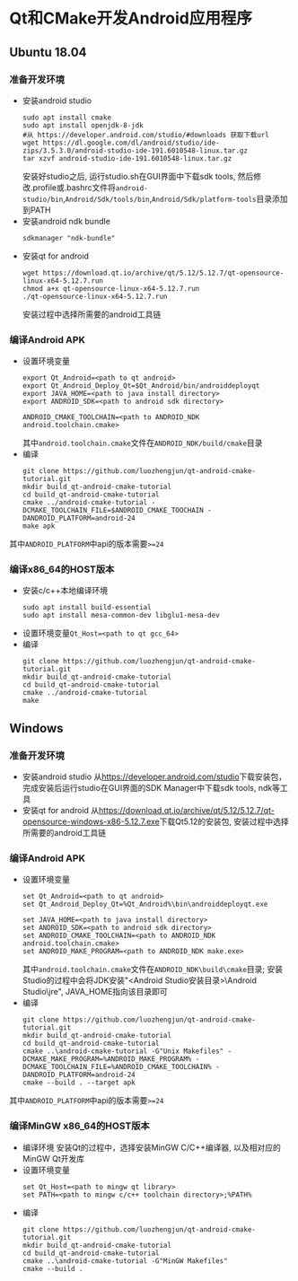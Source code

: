 # Qt和CMake开发Android应用程序
## Ubuntu 18.04
### 准备开发环境
  * 安装android studio
    ```
    sudo apt install cmake
    sudo apt install openjdk-8-jdk
    #从 https://developer.android.com/studio/#downloads 获取下载url
    wget https://dl.google.com/dl/android/studio/ide-zips/3.5.3.0/android-studio-ide-191.6010548-linux.tar.gz
    tar xzvf android-studio-ide-191.6010548-linux.tar.gz
    ```
    安装好studio之后, 运行studio.sh在GUI界面中下载sdk tools, 然后修改.profile或.bashrc文件将`android-studio/bin`,`Android/Sdk/tools/bin`,`Android/Sdk/platform-tools`目录添加到PATH
  * 安装android ndk bundle
    ```
    sdkmanager "ndk-bundle"
    ```
  * 安装qt for android
    ```
    wget https://download.qt.io/archive/qt/5.12/5.12.7/qt-opensource-linux-x64-5.12.7.run
    chmod a+x qt-opensource-linux-x64-5.12.7.run
    ./qt-opensource-linux-x64-5.12.7.run
    ```
    安装过程中选择所需要的android工具链

### 编译Android APK
  * 设置环境变量
    ```
    export Qt_Android=<path to qt android>
    export Qt_Android_Deploy_Qt=$Qt_Android/bin/androiddeployqt
    export JAVA_HOME=<path to java install directory>
	export ANDROID_SDK=<path to android sdk directory>

    ANDROID_CMAKE_TOOLCHAIN=<path to ANDROID_NDK android.toolchain.cmake>
    ```
    其中`android.toolchain.cmake`文件在`ANDROID_NDK/build/cmake`目录
  * 编译
    ```
    git clone https://github.com/luozhengjun/qt-android-cmake-tutorial.git
    mkdir build_qt-android-cmake-tutorial
    cd build_qt-android-cmake-tutorial
    cmake ../android-cmake-tutorial -DCMAKE_TOOLCHAIN_FILE=$ANDROID_CMAKE_TOOCHAIN -DANDROID_PLATFORM=android-24
    make apk
    ```
  其中`ANDROID_PLATFORM`中api的版本需要`>=24`

### 编译x86_64的HOST版本
  * 安装c/c++本地编译环境
    ```
    sudo apt install build-essential
    sudo apt install mesa-common-dev libglu1-mesa-dev
    ```
  * 设置环境变量`Qt_Host=<path to qt gcc_64>`
  * 编译
    ```
    git clone https://github.com/luozhengjun/qt-android-cmake-tutorial.git
    mkdir build_qt-android-cmake-tutorial
    cd build_qt-android-cmake-tutorial
    cmake ../android-cmake-tutorial
    make
    ```

## Windows
### 准备开发环境
  * 安装android studio
    从<https://developer.android.com/studio>下载安装包，完成安装后运行studio在GUI界面的SDK Manager中下载sdk tools, ndk等工具
  * 安装qt for android
    从<https://download.qt.io/archive/qt/5.12/5.12.7/qt-opensource-windows-x86-5.12.7.exe>下载Qt5.12的安装包, 安装过程中选择所需要的android工具链

### 编译Android APK
  * 设置环境变量
    ```
    set Qt_Android=<path to qt android>
    set Qt_Android_Deploy_Qt=%Qt_Android%\bin\androiddeployqt.exe

    set JAVA_HOME=<path to java install directory>
	set ANDROID_SDK=<path to android sdk directory>
    set ANDROID_CMAKE_TOOLCHAIN=<path to ANDROID_NDK android.toolchain.cmake>
	set ANDROID_MAKE_PROGRAM=<path to ANDROID_NDK make.exe>
    ```
    其中`android.toolchain.cmake`文件在`ANDROID_NDK\build\cmake`目录; 安装Studio的过程中会将JDK安装"<Android Studio安装目录>\Android Studio\jre", JAVA_HOME指向该目录即可
  * 编译
    ```
    git clone https://github.com/luozhengjun/qt-android-cmake-tutorial.git
    mkdir build_qt-android-cmake-tutorial
    cd build_qt-android-cmake-tutorial
	cmake ..\android-cmake-tutorial -G"Unix Makefiles" -DCMAKE_MAKE_PROGRAM=%ANDROID_MAKE_PROGRAM% -DCMAKE_TOOLCHAIN_FILE=%ANDROID_CMAKE_TOOLCHAIN% -DANDROID_PLATFORM=android-24
    cmake --build . --target apk
    ```
  其中`ANDROID_PLATFORM`中api的版本需要`>=24`

### 编译MinGW x86_64的HOST版本
  * 编译环境
    安装Qt的过程中，选择安装MinGW C/C++编译器, 以及相对应的MinGW Qt开发库
  * 设置环境变量
    ```
    set Qt_Host=<path to mingw qt library>
    set PATH=<path to mingw c/c++ toolchain directory>;%PATH%
	```
  * 编译
    ```
    git clone https://github.com/luozhengjun/qt-android-cmake-tutorial.git
    mkdir build_qt-android-cmake-tutorial
    cd build_qt-android-cmake-tutorial
    cmake ..\android-cmake-tutorial -G"MinGW Makefiles"
    cmake --build .
    ```
